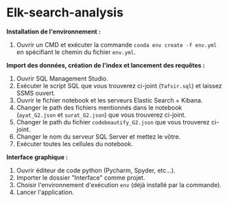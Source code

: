# Elk-search-analysis

**Installation de l'environnement :**

1. Ouvrir un CMD et exécuter la commande `conda env create -f env.yml` en spécifiant le chemin du fichier `env.yml`.

**Import des données, création de l'index et lancement des requêtes :**

1. Ouvrir SQL Management Studio.
2. Exécuter le script SQL que vous trouverez ci-joint (`Tafsir.sql`) et laissez SSMS ouvert.
3. Ouvrir le fichier notebook et les serveurs Elastic Search + Kibana.
4. Changer le path des fichiers mentionnés dans le notebook (`ayat_G2.json` et `surat_G2.json`) que vous trouverez ci-joint.
5. Changer le path du fichier `codebeautify_G2.json` que vous trouverez ci-joint.
6. Changer le nom du serveur SQL Server et mettez le vôtre.
7. Exécuter toutes les cellules du notebook.

**Interface graphique :**

1. Ouvrir éditeur de code python (Pycharm, Spyder, etc...).
2. Importer le dossier "Interface" comme projet.
3. Choisir l'environnement d'exécution `env` (déjà installé par la commande).
4. Lancer l'application.
